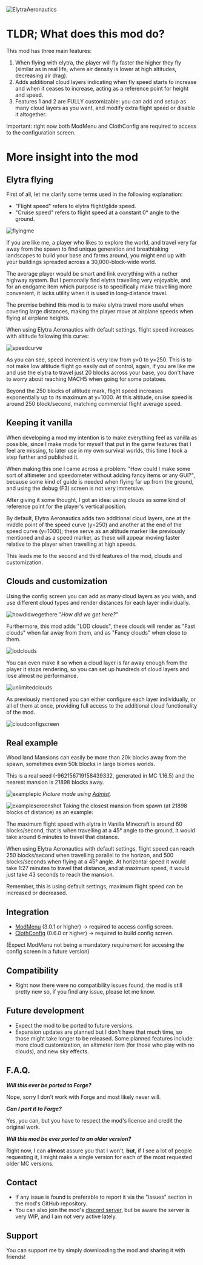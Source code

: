 ![ElytraAeronautics](https://media.discordapp.net/attachments/754495868861677628/927260411785539604/ean2.png?width=1289&height=255)

# TLDR; What does this mod do?

This mod has three main features:
1. When flying with elytra, the player will fly faster the higher they fly (similar as in real life, where air density is lower at high altitudes, decreasing air drag).
2. Adds additional cloud layers indicating when fly speed starts to increase and when it ceases to increase, acting as a reference point for height and speed.
3. Features 1 and 2 are FULLY customizable: you can add and setup as many cloud layers as you want, and modify extra flight speed or disable it altogether.

Important: right now both ModMenu and ClothConfig are required to access to the configuration screen.

# More insight into the mod

## Elytra flying
First of all, let me clarify some terms used in the following explanation:
- "Flight speed" refers to elytra flight/glide speed.
- "Cruise speed" refers to flight speed at a constant 0° angle to the ground.

![flyingme](https://media.discordapp.net/attachments/754495868861677628/927264908012302367/best2.png?width=1618&height=910)

If you are like me, a player who likes to explore the world, and travel very far away from the spawn to find unique generation and breathtaking landscapes to build your base and farms around, you might end up with your buildings spreaded across a 30,000-block-wide world.

The average player would be smart and link everything with a nether highway system. But I personally find elytra travelling very enjoyable, and for an endgame item which purpose is to specifically make travelling more convenient, it lacks utility when it is used in long-distance travel. 

The premise behind this mod is to make elytra travel more useful when covering large distances, making the player move at airplane speeds when flying at airplane heights.

When using Elytra Aeronautics with default settings, flight speed increases with altitude following this curve:

![speedcurve](https://media.discordapp.net/attachments/754495868861677628/926964552552300624/eanGraph.png?width=1249&height=910)

As you can see, speed increment is very low from y=0 to y=250. 
This is to not make low altitude flight go easily out of control, again, if you are like me and use the elytra to travel just 20 blocks across your base, you don't have to worry about reaching MACH5 when going for some potatoes. 

Beyond the 250 blocks of altitude mark, flight speed increases exponentially up to its maximum at y=1000. At this altitude, cruise speed is around 250 block/second, matching commercial flight average speed.

## Keeping it vanilla
When developing a mod my intention is to make everything feel as vanilla as possible, since I make mods for myself that put in the game features that I feel are missing, to later use in my own survival worlds, this time I took a step further and published it.

When making this one I came across a problem: "How could I make some sort of altimeter and speedometer without adding fancy items or any GUI?", because some kind of guide is needed when flying far up from the ground, and using the debug (F3) screen is not very immersive.

After giving it some thought, I got an idea: using clouds as some kind of reference point for the player's vertical position.

By default, Elytra Aeronautics adds two additional cloud layers, one at the middle point of the speed curve (y=250) and another at the end of the speed curve (y=1000); 
these serve as an altitude marker like previously mentioned and as a speed marker, as these will appear moving faster relative to the player when travelling at high speeds.

This leads me to the second and third features of the mod, clouds and customization.

## Clouds and customization

Using the config screen you can add as many cloud layers as you wish, and use different cloud types and render distances for each layer individually.

![howdidwegethere](https://cdn.discordapp.com/attachments/754495868861677628/927174474787348530/2022-01-02_13.19.34.png)
_"How did we get here?"_

Furthermore, this mod adds "LOD clouds", these clouds will render as "Fast clouds" when far away from them, and as "Fancy clouds" when close to them.

![lodclouds](postResources/lod.GIF)

You can even make it so when a cloud layer is far away enough from the player it stops rendering, so you can set up hundreds of cloud layers and lose almost no performance.

![unlimitedclouds](postResources/layers.GIF)

As previously mentioned you can either configure each layer individually, or all of them at once, providing full access to the additional cloud functionality of the mod.

![cloudconfigscreen](https://media.discordapp.net/attachments/754495868861677628/927180129971601448/unknown.png?width=1290&height=701)

## Real example
Wood land Mansions can easily be more than 20k blocks away from the spawn, sometimes even 50k blocks in large biomes worlds. 

This is a real seed (-962156719158439332, generated in MC 1.16.5) and the nearest mansion is 21898 blocks away.

![examplepic](https://cdn.discordapp.com/attachments/754495868861677628/927030132806418512/example2.png)
_Picture made using [Admist](https://github.com/toolbox4minecraft/amidst)._

![examplescreenshot](https://cdn.discordapp.com/attachments/754495868861677628/927025278998437908/unknown.png)
Taking the closest mansion from spawn (at 21898 blocks of distance) as an example:

The maximum flight speed with elytra in Vanilla Minecraft is around 60 blocks/second, that is when travelling at a 45° angle to the ground, it would take around 6 minutes to travel that distance.

When using Elytra Aeronautics with default settings, flight speed can reach 250 blocks/second when travelling parallel to the horizon, and 500 blocks/seconds when flying at a 45° angle. At horizontal speed it would take 1:27 minutes to travel that distance, and at maximum speed, it would just take 43 seconds to reach the mansion.

Remember, this is using default settings, maximum flight speed can be increased or decreased.

## Integration
- [ModMenu](https://www.curseforge.com/minecraft/mc-mods/modmenu) (3.0.1 or higher) -> required to access config screen.
- [ClothConfig](https://www.curseforge.com/minecraft/mc-mods/cloth-config) (0.6.0 or higher) -> required to build config screen.

(Expect ModMenu not being a mandatory requirement for accesing the config screen in a future version)

## Compatibility
- Right now there were no compatibility issues found, the mod is still pretty new so, if you find any issue, please let me know.  

## Future development
- Expect the mod to be ported to future versions.
- Expansion updates are planned but I don't have that much time, so those might take longer to be released. Some planned features include: more cloud customization, an altimeter item (for those who play with no clouds), and new sky effects.

## F.A.Q.

___Will this ever be ported to Forge?___

Nope, sorry I don't work with Forge and most likely never will.

___Can I port it to Forge?___

Yes, you can, but you have to respect the mod's license and credit the original work.

___Will this mod be ever ported to an older version?___

Right now, I can **almost** assure you that I won't, **but**, if I see a lot of people requesting it, I might make a single version for each of the most requested older MC versions.
## Contact
- If any issue is found is preferable to report it via the "Issues" section in the mod's GitHub repository.
- You can also join the mod's [discord server](https://discord.gg/58C3qZsSHk), but be aware the server is very WIP, and I am not very active lately.

## Support

You can support me by simply downloading the mod and sharing it with friends! 
